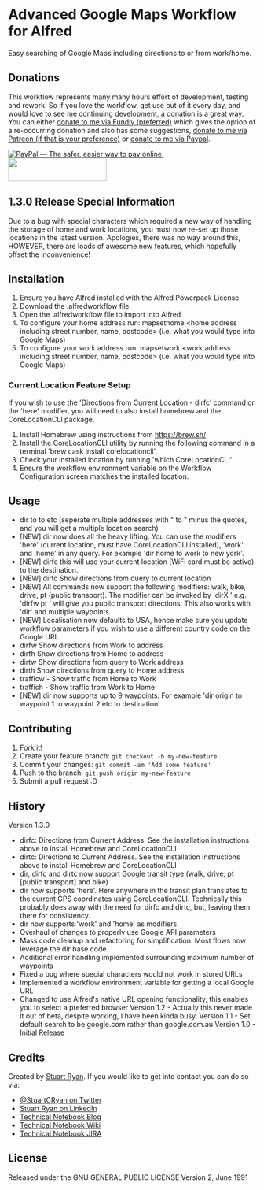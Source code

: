 # Advanced Google Maps Workflow for Alfred

Easy searching of Google Maps including directions to or from work/home.

## Donations
This workflow represents many many hours effort of development, testing and rework. So if you love the workflow, get use out of it every day, and would love to see me continuing development, a donation is a great way. You can either [donate to me via Fundly (preferred)](https://fundly.com/alfred-workflows-continued-development#) which gives the option of a re-occurring donation and also has some suggestions, [donate to me via Patreon (if that is your preference)](https://www.patreon.com/stuartcryan) or [donate to me via Paypal](https://www.paypal.com/cgi-bin/webscr?cmd=_s-xclick&hosted_button_id=JM6E65M2GLXHE). 

<a href="https://www.paypal.com/cgi-bin/webscr?cmd=_s-xclick&hosted_button_id=JM6E65M2GLXHE" target="_blank"><img src="https://www.paypalobjects.com/en_AU/i/btn/btn_donateCC_LG.gif" border="0" alt="PayPal — The safer, easier way to pay online."></a>
<a href="https://www.patreon.com/bePatron?u=4157196" data-patreon-widget-type="become-patron-button"><img src="https://c5.patreon.com/external/logo/become_a_patron_button@2x.png" height="47" width="200"></a>

## 1.3.0 Release Special Information
Due to a bug with special characters which required a new way of handling the storage of home and work locations, you must now re-set up those locations in the latest version. Apologies, there was no way around this, HOWEVER, there are loads of awesome new features, which hopefully offset the inconvenience!

## Installation

1. Ensure you have Alfred installed with the Alfred Powerpack License
2. Download the .alfredworkflow file
3. Open the .alfredworkflow file to import into Alfred
4. To configure your home address run:
	mapsethome <home address including street number, name, postcode> (i.e. what you would type into Google Maps)
5. To configure your work address run:
	mapsetwork <work address including street number, name, postcode> (i.e. what you would type into Google Maps)

### Current Location Feature Setup
If you wish to use the 'Directions from Current Location - dirfc' command or the 'here' modifier, you will need to also install homebrew and the CoreLocationCLI package.

1. Install Homebrew using instructions from https://brew.sh/
2. Install the CoreLocationCLI utility by running the following command in a terminal 'brew cask install corelocationcli'.
3. Check your installed location by running 'which CoreLocationCLI'
4. Ensure the workflow environment variable on the Workflow Configuration screen matches the installed location.


## Usage

* dir <query> to <query> to <query> etc (seperate multiple addresses with " to " minus the quotes, and you will get a multiple location search)
* [NEW] dir now does all the heavy lifting. You can use the modifiers 'here' (current location, must have CoreLocationCLI installed), 'work' and 'home' in any query. For example 'dir home to work to new york'.
* [NEW] dirfc <query> this will use your current location (WiFi card must be active) to the destination.
* [NEW] dirtc <query> Show directions from query to current location
* [NEW] All commands now support the following modifiers: walk, bike, drive, pt (public transport). The modifier can be invoked by 'dirX <mode> <destination address>' e.g. 'dirfw pt <destination address>' will give you public transport directions. This also works with 'dir' and multiple waypoints.
* [NEW] Localisation now defaults to USA, hence make sure you update workflow parameters if you wish to use a different country code on the Google URL.
* dirfw <query> Show directions from Work to address
* dirfh <query> Show directions from Home to address
* dirtw <query> Show directions from query to Work address
* dirth <query> Show directions from query to Home address
* trafficw - Show traffic from Home to Work
* traffich - Show traffic from Work to Home
* [NEW] dir now supports up to 9 waypoints. For example 'dir origin to waypoint 1 to waypoint 2 etc to destination'

## Contributing

1. Fork it!
2. Create your feature branch: `git checkout -b my-new-feature`
3. Commit your changes: `git commit -am 'Add some feature'`
4. Push to the branch: `git push origin my-new-feature`
5. Submit a pull request :D

## History

Version 1.3.0 
* dirfc: Directions from Current Address. See the installation instructions above to install Homebrew and CoreLocationCLI
* dirtc: Directions to Current Address. See the installation instructions above to install Homebrew and CoreLocationCLI
* dir, dirfc and dirtc now support Google transit type (walk, drive, pt [public transport] and bike)
* dir now supports 'here'. Here anywhere in the transit plan translates to the current GPS coordinates using CoreLocationCLI. Technically this probably does away with the need for dirfc and dirtc, but, leaving them there for consistency.
* dir now supports 'work' and 'home' as modifiers
* Overhaul of changes to properly use Google API parameters
* Mass code cleanup and refactoring for simplification. Most flows now leverage the dir base code.
* Additional error handling implemented surrounding maximum number of waypoints
* Fixed a bug where special characters would not work in stored URLs
* Implemented a workflow environment variable for getting a local Google URL
* Changed to use Alfred's native URL opening functionality, this enables you to select a preferred browser
Version 1.2 - Actually this never made it out of beta, despite working, I have been kinda busy.
Version 1.1 - Set default search to be google.com rather than google.com.au
Version 1.0 - Initial Release

## Credits

Created by [Stuart Ryan](http://stuartryan.com). If you would like to get into contact you can do so via:
* [@StuartCRyan on Twitter](http://twitter.com/stuartcryan)
* [Stuart Ryan on LinkedIn](https://au.linkedin.com/in/stuartcryan)
* [Technical Notebook Blog](http://technicalnotebook.com)
* [Technical Notebook Wiki](http://technicalnotebook.com/wiki)
* [Technical Notebook JIRA](http://technicalnotebook.com/jira)

## License

Released under the GNU GENERAL PUBLIC LICENSE Version 2, June 1991